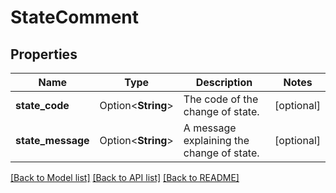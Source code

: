 # StateComment

## Properties

Name | Type | Description | Notes
------------ | ------------- | ------------- | -------------
**state_code** | Option<**String**> | The code of the change of state. | [optional]
**state_message** | Option<**String**> | A message explaining the change of state. | [optional]

[[Back to Model list]](../README.md#documentation-for-models) [[Back to API list]](../README.md#documentation-for-api-endpoints) [[Back to README]](../README.md)


